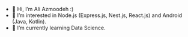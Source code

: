 * 👋 Hi, I’m Ali Azmoodeh :)
* 👀 I’m interested in Node.js (Express.js, Nest.js, React.js) and Android (Java, Kotlin).
* 🌱 I’m currently learning Data Science.
